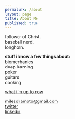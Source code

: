 ```yaml
---
permalink: /about
layout: page
title: About Me
published: true
---
```

follower of Christ.  
baseball nerd.  
longhorn.  

**stuff i know a few things about:**  
biomechanics  
deep learning  
poker  
guitars  
cooking  

[what i'm up to now](/now)

milesokamoto@gmail.com  
[twitter](https://twitter.com/MilesOkamoto)  
[linkedin](https://www.linkedin.com/in/miles-okamoto/)


